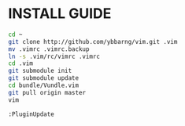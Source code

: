 # INSTALL GUIDE

```bash
cd ~
git clone http://github.com/ybbarng/vim.git .vim
mv .vimrc .vimrc.backup
ln -s .vim/rc/vimrc .vimrc
cd .vim
git submodule init
git submodule update
cd bundle/Vundle.vim
git pull origin master
vim
```

```vim
:PluginUpdate
```
